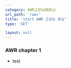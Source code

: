 ```yaml
---
category: AWR고성능DB튜닝
url_path: '/awr'
title: 'start AWR 고성능 튜닝'
type: 'GET'

layout: null
---
```


### AWR chapter 1
- test 
